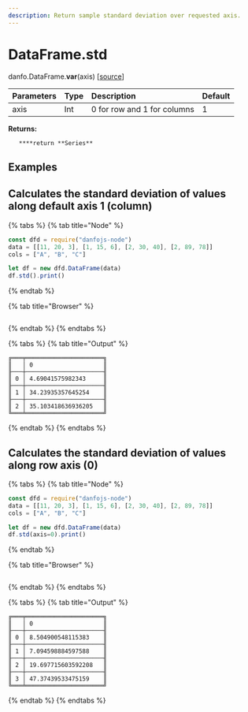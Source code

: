 ```yaml
---
description: Return sample standard deviation over requested axis.
---
```


# DataFrame.std

danfo.DataFrame.**var**\(axis\) \[[source](https://github.com/opensource9ja/danfojs/blob/3398c2f540c16ac95599a05b6f2db4eff8a258c9/danfojs/src/core/frame.js#L563)\]

| Parameters | Type | Description | Default |
| :--- | :--- | :--- | :--- |
| axis | Int | 0 for row and 1 for columns  | 1 |

**Returns:**

       ****return **Series**

## **Examples**

## Calculates the standard deviation of values along default axis 1 \(column\)

{% tabs %}
{% tab title="Node" %}
```javascript
const dfd = require("danfojs-node")
data = [[11, 20, 3], [1, 15, 6], [2, 30, 40], [2, 89, 78]]
cols = ["A", "B", "C"]

let df = new dfd.DataFrame(data)
df.std().print()
```
{% endtab %}

{% tab title="Browser" %}
```

```
{% endtab %}
{% endtabs %}

{% tabs %}
{% tab title="Output" %}
```text
╔═══╤══════════════════════╗
║   │ 0                    ║
╟───┼──────────────────────╢
║ 0 │ 4.69041575982343     ║
╟───┼──────────────────────╢
║ 1 │ 34.23935357645254    ║
╟───┼──────────────────────╢
║ 2 │ 35.103418636936205   ║
╚═══╧══════════════════════╝
```
{% endtab %}
{% endtabs %}

## Calculates the standard deviation of values along row axis \(0\)

{% tabs %}
{% tab title="Node" %}
```javascript
const dfd = require("danfojs-node")
data = [[11, 20, 3], [1, 15, 6], [2, 30, 40], [2, 89, 78]]
cols = ["A", "B", "C"]

let df = new dfd.DataFrame(data)
df.std(axis=0).print()
```
{% endtab %}

{% tab title="Browser" %}
```

```
{% endtab %}
{% endtabs %}

{% tabs %}
{% tab title="Output" %}
```text
╔═══╤══════════════════════╗
║   │ 0                    ║
╟───┼──────────────────────╢
║ 0 │ 8.504900548115383    ║
╟───┼──────────────────────╢
║ 1 │ 7.094598884597588    ║
╟───┼──────────────────────╢
║ 2 │ 19.697715603592208   ║
╟───┼──────────────────────╢
║ 3 │ 47.37439533475159    ║
╚═══╧══════════════════════╝
```
{% endtab %}
{% endtabs %}

## 



